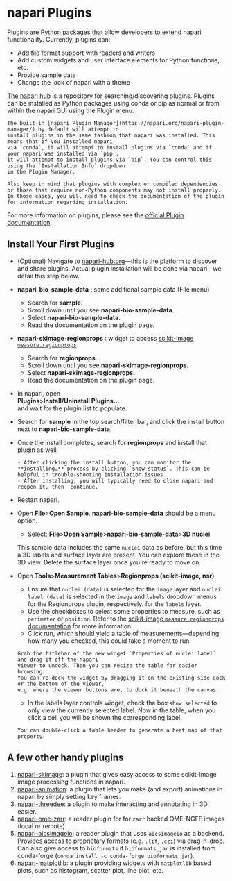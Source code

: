 # napari Plugins

Plugins are Python packages that allow developers to extend napari functionality.
Currently, plugins can:
* Add file format support with readers and writers
* Add custom widgets and user interface elements for Python functions, etc.
* Provide sample data
* Change the look of napari with a theme

[The napari hub](https://www.napari-hub.org) is a repository for searching/discovering plugins.
Plugins can be installed as Python packages using conda or pip as normal or from within the
napari GUI using the Plugin menu.

```{note}
The built-in [napari Plugin Manager](https://napari.org/napari-plugin-manager/) by default will attempt to 
install plugins in the same fashion that napari was installed. This means that if you installed napari 
via `conda`, it will attempt to install plugins via `conda` and if your napari was installed via `pip`, 
it will attempt to install plugins via `pip`. You can control this using the `Installation Info` dropdown 
in the Plugin Manager.  

Also keep in mind that plugins with complex or compiled dependencies or those that require non-Python components may not install properly. In those cases, you will need to check the documentation of the plugin for information regarding installation.
```

For more information on plugins, please see the [official Plugin documentation](https://napari.org/stable/plugins/index.html).

## Install Your First Plugins  
* (Optional) Navigate to [napari-hub.org](https://www.napari-hub.org)—this is the platform to discover and share plugins. Actual plugin installation will be done via napari--we detail this step below.
* **napari-bio-sample-data** : some additional sample data (File menu)
    * Search for **sample**.
    * Scroll down until you see **napari-bio-sample-data**.  
    * Select **napari-bio-sample-data**.  
    * Read the documentation on the plugin page. 
* **napari-skimage-regionprops** : widget to access [scikit-image `measure.regionprops`](https://scikit-image.org/docs/stable/api/skimage.measure.html#skimage.measure.regionprops)
    * Search for **regionprops**.
    * Scroll down until you see **napari-skimage-regionprops**.  
    * Select **napari-skimage-regionprops**.  
    * Read the documentation on the plugin page. 
* In napari, open  
**Plugins**>**Install/Uninstall Plugins...**   
and wait for the plugin list to populate.  
* Search for **sample** in the top search/filter bar, and click the install button next to **napari-bio-sample-data**.
* Once the install completes, search for **regionprops** and install that plugin as well.  

    ```{note}
    - After clicking the install button, you can monitor the **installing…** process by clicking `Show status`. This can be helpful in trouble-shooting installation issues.
    - After installing, you will typically need to close napari and reopen it, then  continue.
    ``` 

* Restart napari. 
* Open **File**>**Open Sample**. **napari-bio-sample-data** should be a menu option.  
    * Select: **File**>**Open Sample**>**napari-bio-sample-data**>**3D nuclei**  

    This sample data includes the same `nuclei` data as before, but this time a 3D labels and surface layer
    are present. You can explore these in the 3D view. Delete the surface layer once you're ready to move
    on.
* Open **Tools**>**Measurement Tables**>**Regionprops (scikit-image, nsr)**
    * Ensure that `nuclei (data)` is selected for the `image` layer and `nuclei label (data)` is selected in the `image` and `labels` dropdown menus for the Regionprops plugin, respectively.
    for the `labels` layer.
    * Use the checkboxes to select some properties to measure, such as `perimeter` or `position`. Refer to the [scikit-image `measure.regionprops` documentation](https://scikit-image.org/docs/stable/api/skimage.measure.html#skimage.measure.regionprops) for more information
    * Click run, which should yield a table of measurements—depending how many you checked, this could take
    a moment to run.

    ```{tip}
    Grab the titlebar of the new widget `Properties of nuclei label` and drag it off the napari
    viewer to undock. Then you can resize the table for easier browsing.
    You can re-dock the widget by dragging it on the existing side dock  or the bottom of the viewer,
    e.g. where the viewer buttons are, to dock it beneath the canvas.
    ```

    * In the labels layer controls widget, check the box `show selected` to only view the currently
    selected label. Now in the table, when you click a cell you will be shown the corresponding label.
    
    ```{tip}
    You can double-click a table header to generate a heat map of that property.
    ```

## A few other handy plugins

1. [napari-skimage](https://github.com/guiwitz/napari-skimage#napari-skimage): a plugin that gives easy access 
   to some scikit-image image processing functions in napari.
1. [napari-animation](https://napari.org/napari-animation/): a plugin that lets you make
   (and export) animations in napari by simply setting key frames.
1. [napari-threedee](https://napari-threedee.github.io): a plugin to make interacting and annotating in 3D easier.
1. [napari-ome-zarr](https://www.napari-hub.org/plugins/napari-ome-zarr): a reader plugin for for `zarr` backed
   OME-NGFF images (local or remote).
1. [napari-aicsimageio](https://www.napari-hub.org/plugins/napari-aicsimageio): a reader plugin that uses
   `aicsimageio` as a backend. Provides access to proprietary formats (e.g. `.lif`, `.czi`) via drag-n-drop. 
   Can also give access to `bioformats` if `bioformats_jar` is installed from conda-forge (`conda install -c conda-forge bioformats_jar`).
1. [napari-matplotlib](https://napari-matplotlib.github.io): a plugin providing widgets with `matplotlib` based
   plots, such as histogram, scatter plot, line plot, etc. 
   
